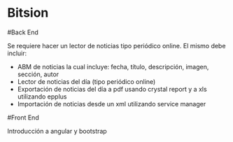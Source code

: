 # Bitsion

#Back End

Se requiere hacer un lector de noticias tipo periódico online. El mismo debe incluir:

* ABM de noticias la cual incluye: fecha, título, descripción, imagen, sección, autor
* Lector de noticias del día (tipo periódico online)
* Exportación de noticias del día a pdf usando crystal report y a xls utilizando epplus
* Importación de noticias desde un xml utilizando service manager

#Front End

Introducción a angular y bootstrap
